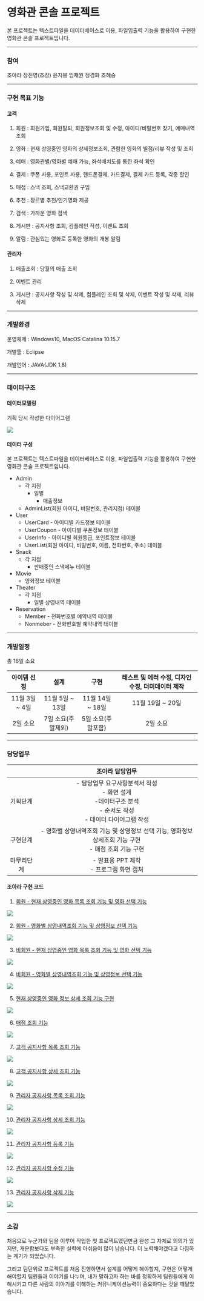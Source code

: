 # 영화관 콘솔 프로젝트
 본 프로젝트는 텍스트파일을 데이터베이스로 이용, 파일입출력 기능을 활용하여 구현한 영화관 콘솔 프로젝트입니다.

---

### 참여

조아라 장진영(조장) 윤지봉 임채원 정경화 조혜승

---

### 구현 목표 기능

#### 고객

1. 회원 : 회원가입, 회원탈퇴, 회원정보조회 및 수정, 아이디/비밀번호 찾기, 예매내역조회

2. 영화 : 현재 상영중인 영화의 상세정보조회, 관람한 영화의 별점/리뷰 작성 및 조회

3. 예매 : 영화관별/영화별 예매 가능, 좌석배치도를 통한 좌석 확인

4. 결제 : 쿠폰 사용, 포인트 사용, 핸드폰결제, 카드결제, 결제 카드 등록, 각종 할인

5. 매점 : 스낵 조회, 스낵교환권 구입

6. 추천 : 장르별 추천/인기영화 제공

7. 검색 : 가까운 영화 검색

8. 게시판 : 공지사항 조회, 컴플레인 작성, 이벤트 조회

9. 알림 : 관심있는 영화로 등록한 영화의 개봉 알림

#### 관리자

1. 매출조회 : 당월의 매출 조회

2. 이벤트 관리

3. 게시판 : 공지사항 작성 및 삭제, 컴플레인 조회 및 삭제, 이벤트 작성 및 삭제, 리뷰 삭제

---

### 개발환경

운영체제 : Windows10, MacOS   Catalina 10.15.7  

개발툴 : Eclipse  

개발언어 : JAVA(JDK 1.8)

---

### 데이터구조

#### 데이터모델링

기획 당시 작성한 다이어그램

![](https://github.com/arajo-hub/Java-Console-Project/blob/main/document/date-modeling.png)

#### 데이터 구성
 본 프로젝트는 텍스트파일을 데이터베이스로 이용, 파일입출력 기능을 활용하여 구현한 영화관 콘솔 프로젝트입니다.
- Admin
  - 각 지점
    - 일별
      - 매출정보
  - AdminList(회원 아이디, 비밀번호, 관리지점) 테이블
- User
  - UserCard - 아이디별 카드정보 테이블
  - UserCoupon - 아이디별 쿠폰정보 테이블
  - UserInfo - 아이디별 회원등급, 포인트정보 테이블
  - UserList(회원 아이디, 비밀번호, 이름, 전화번호, 주소) 테이블
- Snack
  - 각 지점
    - 판매중인 스낵메뉴 테이블
- Movie
  - 영화정보 테이블
- Theater
  - 각 지점
    - 일별 상영내역 테이블
- Reservation
  - Member - 전화번호별 예약내역 테이블
  - Nonmeber - 전화번호별 예약내역 테이블

---

### 개발일정

총 16일 소요

|  아이템 선정   |        설계        |        구현        | 테스트 및 에러 수정, 디자인 수정, 더미데이터 제작 |
| :------------: | :----------------: | :----------------: | :-----------------------------------------------: |
| 11월 3일 ~ 4일 |  11월 5일 ~ 13일   |  11월 14일 ~ 18일  |                 11월 19일 ~ 20일                  |
|    2일 소요    | 7일 소요(주말제외) | 5일 소요(주말포함) |                     2일 소요                      |

---

### 담당업무

|            |                       조아라 담당업무                        |
| :--------: | :----------------------------------------------------------: |
|  기획단계  | - 담당업무 요구사항분석서 작성<br />- 화면 설계<br />-데이터구조 분석<br />- 순서도 작성<br />- 데이터 다이어그램 작성 |
|  구현단계  | - 영화별 상영내역조회 기능 및 상영정보 선택 기능, 영화정보상세조회 기능 구현<br />- 매점 조회 기능 구현 |
| 마무리단계 |         - 발표용 PPT 제작<br />- 프로그램 화면 캡처          |

#### 조아라 구현 코드

1. [회원 - 현재 상영중인 영화 목록 조회 기능 및 영화 선택 기능](https://github.com/arajo-hub/Java-Console-Project/blob/main/src/com/test/member/MovieList.java)

![](https://github.com/arajo-hub/Java-Console-Project/blob/main/document/%5B08%5D모든%20화면%20스크린샷/영화별예매/영화별예매%20-%20영화별조회.png)

2. [회원 - 영화별 상영내역조회 기능 및 상영정보 선택 기능](https://github.com/arajo-hub/Java-Console-Project/blob/main/src/com/test/member/ChooseMovie.java)

![](https://github.com/arajo-hub/Java-Console-Project/blob/main/document/%5B08%5D모든%20화면%20스크린샷/영화별예매/상영번호%20선택.png)

3. [비회원 - 현재 상영중인 영화 목록 조회 기능 및 영화 선택 기능](https://github.com/arajo-hub/Java-Console-Project/blob/main/src/com/test/nonmember/MovieList.java)

![](https://github.com/arajo-hub/Java-Console-Project/blob/main/document/%5B08%5D모든%20화면%20스크린샷/영화별예매/영화별예매%20-%20영화별조회.png)

4. [비회원 - 영화별 상영내역조회 기능 및 상영정보 선택 기능](https://github.com/arajo-hub/Java-Console-Project/blob/main/src/com/test/nonmember/ChooseMovie.java)

![](https://github.com/arajo-hub/Java-Console-Project/blob/main/document/%5B08%5D모든%20화면%20스크린샷/영화별예매/상영번호%20선택.png)

5. [현재 상영중인 영화 정보 상세 조회 기능 구현](https://github.com/arajo-hub/Java-Console-Project/blob/main/src/com/test/start/ViewMovieDetail.java)

![](https://github.com/arajo-hub/Java-Console-Project/blob/main/document/%5B08%5D모든%20화면%20스크린샷/영화정보상세보기.png)

6. [매점 조회 기능](https://github.com/arajo-hub/Java-Console-Project/blob/main/src/com/test/snack/BuySnack.java)

![](https://github.com/arajo-hub/Java-Console-Project/blob/main/document/%5B08%5D모든%20화면%20스크린샷/스낵/스낵메뉴%20조회.png)

7. [고객 공지사항 목록 조회 기능](https://github.com/arajo-hub/Java-Console-Project/blob/main/src/com/test/notice/ShowNoticeList.java)

![](https://github.com/arajo-hub/Java-Console-Project/blob/main/document/%5B08%5D모든%20화면%20스크린샷/공지사항/공지사항목록.png)

8. [고객 공지사항 상세 조회 기능](https://github.com/arajo-hub/Java-Console-Project/blob/main/src/data/NoticeBoard.java)

![](https://github.com/arajo-hub/Java-Console-Project/blob/main/document/%5B08%5D모든%20화면%20스크린샷/공지사항/공지사항%20상세(고객).png)

9. [관리자 공지사항 목록 조회 기능](https://github.com/arajo-hub/Java-Console-Project/blob/main/src/com/test/notice/ShowNoticeListAdmin.java)

![](https://github.com/arajo-hub/Java-Console-Project/blob/main/document/%5B08%5D모든%20화면%20스크린샷/공지사항/공지사항목록.png)

10. [관리자 공지사항 상세 조회 기능](https://github.com/arajo-hub/Java-Console-Project/blob/main/src/data/NoticeBoard.java)

![](https://github.com/arajo-hub/Java-Console-Project/blob/main/document/%5B08%5D모든%20화면%20스크린샷/공지사항/공지사항%20상세(관리자).png)

11. [관리자 공지사항 등록 기능](https://github.com/arajo-hub/Java-Console-Project/blob/main/src/data/Notice.java)

![](https://github.com/arajo-hub/Java-Console-Project/blob/main/document/%5B08%5D모든%20화면%20스크린샷/공지사항/공지사항%20등록.png)

12. [관리자 공지사항 수정 기능](https://github.com/arajo-hub/Java-Console-Project/blob/main/src/data/NoticeBoard.java)

![](https://github.com/arajo-hub/Java-Console-Project/blob/main/document/%5B08%5D모든%20화면%20스크린샷/공지사항/공지사항%20수정.png)

13. [관리자 공지사항 삭제 기능](https://github.com/arajo-hub/Java-Console-Project/blob/main/src/data/NoticeBoard.java)

![](https://github.com/arajo-hub/Java-Console-Project/blob/main/document/%5B08%5D모든%20화면%20스크린샷/공지사항/공지사항%20삭제.png)

---

### 소감

 처음으로 누군가와 팀을 이루어 작업한 첫 프로젝트였던만큼 완성 그 자체로 의의가 있지만, 개운함보다도 부족한 실력에 아쉬움이 많이 남습니다. 더 노력해야겠다고 다짐하는 계기가 되었습니다.

 그리고 팀단위로 프로젝트를 처음 진행하면서 설계를 어떻게 해야할지, 구현은 어떻게 해야할지 팀원들과 이야기를 나누며, 내가 말하고자 하는 바를 정확하게 팀원들에게 이해시키고 다른 사람의 이야기를 이해하는 커뮤니케이션능력이 중요하다는 것을 깨달았습니다.
